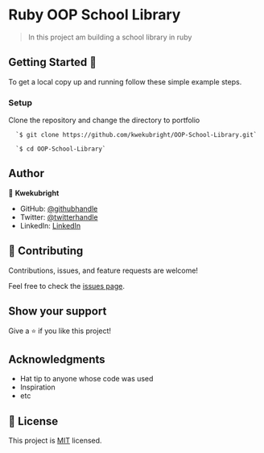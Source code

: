 # Ruby OOP School Library

> In this project am building a school library in ruby

## Getting Started 🙌

To get a local copy up and running follow these simple example steps.


### Setup
Clone the repository and change the directory to portfolio

``` 
  `$ git clone https://github.com/kwekubright/OOP-School-Library.git`

  `$ cd OOP-School-Library`

```

## Author
👤 **Kwekubright**
- GitHub: [@githubhandle](https://github.com/kwekubright)
- Twitter: [@twitterhandle](https://twitter.com/kwekubright_)
- LinkedIn: [LinkedIn](https://linkedin.com/in/kwekubright)


## 🤝 Contributing

Contributions, issues, and feature requests are welcome!

Feel free to check the [issues page](../../issues/).

## Show your support

Give a ⭐️ if you like this project!

## Acknowledgments

- Hat tip to anyone whose code was used
- Inspiration
- etc

## 📝 License

This project is [MIT](./MIT.md) licensed.
